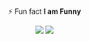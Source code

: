 <p align="center" > ⚡ Fun fact <b> I am Funny</b></p>


<div align="center" >
  
  ![](http://github-profile-summary-cards.vercel.app/api/cards/repos-per-language?username=abduazimkh&theme=react)
  ![](http://github-profile-summary-cards.vercel.app/api/cards/most-commit-language?username=abduazimkh&theme=react)
  
</div>

